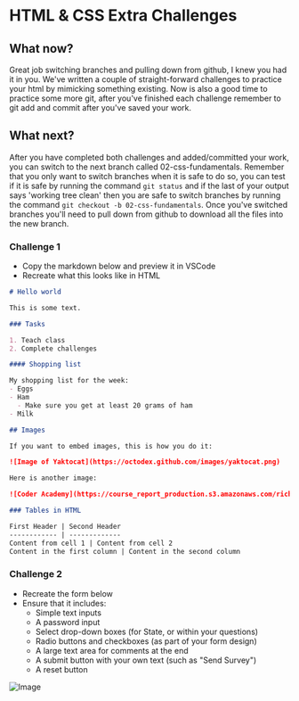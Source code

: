 # HTML & CSS Extra Challenges

## What now?
Great job switching branches and pulling down from github, I knew you had it in you. We've written a couple of straight-forward challenges to practice your html by mimicking something existing. Now is also a good time to practice some more git, after you've finished each challenge remember to git add and commit after you've saved your work. 

## What next?
After you have completed both challenges and added/committed your work, you can switch to the next branch called 02-css-fundamentals. Remember that you only want to switch branches when it is safe to do so, you can test if it is safe by running the command `git status` and if the last of your output says 'working tree clean' then you are safe to switch branches by running the command `git checkout -b 02-css-fundamentals`. Once you've switched branches you'll need to pull down from github to download all the files into the new branch. 

### Challenge 1

- Copy the markdown below and preview it in VSCode
- Recreate what this looks like in HTML 

```md 
# Hello world 

This is some text.

### Tasks 

1. Teach class 
2. Complete challenges

#### Shopping list

My shopping list for the week:
- Eggs 
- Ham
  - Make sure you get at least 20 grams of ham
- Milk

## Images

If you want to embed images, this is how you do it:

![Image of Yaktocat](https://octodex.github.com/images/yaktocat.png)

Here is another image:

![Coder Academy](https://course_report_production.s3.amazonaws.com/rich/rich_files/rich_files/3470/s300/coder-academy-07.jpg)

### Tables in HTML

First Header | Second Header
------------ | -------------
Content from cell 1 | Content from cell 2
Content in the first column | Content in the second column
```

### Challenge 2
- Recreate the form below
- Ensure that it includes:
  - Simple text inputs
  - A password input
  - Select drop-down boxes (for State, or within your questions)
  - Radio buttons and checkboxes (as part of your form design)
  - A large text area for comments at the end
  - A submit button with your own text (such as "Send Survey")
  - A reset button

![Image](https://upload.wikimedia.org/wikipedia/commons/f/fe/Simple_form-2008-03-08.png)
